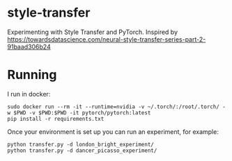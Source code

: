 # style-transfer
Experimenting with Style Transfer and PyTorch. Inspired by https://towardsdatascience.com/neural-style-transfer-series-part-2-91baad306b24

# Running
I run in docker:
```
sudo docker run --rm -it --runtime=nvidia -v ~/.torch/:/root/.torch/ -w $PWD -v $PWD:$PWD -it pytorch/pytorch:latest
pip install -r requirements.txt
```

Once your environment is set up you can run an experiment, for example:
```
python transfer.py -d london_bright_experiment/
python transfer.py -d dancer_picasso_experiment/
```
